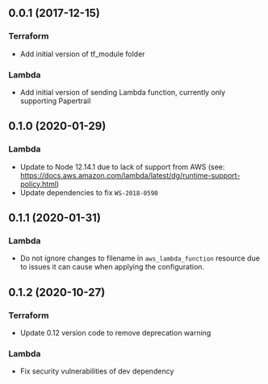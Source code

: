 ## 0.0.1 (2017-12-15)

### Terraform

* Add initial version of tf_module folder

### Lambda

* Add initial version of sending Lambda function, currently only supporting Papertrail

## 0.1.0 (2020-01-29)

### Lambda

* Update to Node 12.14.1 due to lack of support from AWS (see: https://docs.aws.amazon.com/lambda/latest/dg/runtime-support-policy.html)
* Update dependencies to fix `WS-2018-0590`

## 0.1.1 (2020-01-31)

### Lambda

* Do not ignore changes to filename in `aws_lambda_function` resource due to issues it can cause when applying the configuration. 

## 0.1.2 (2020-10-27)

### Terraform

* Update 0.12 version code to remove deprecation warning

### Lambda

*  Fix security vulnerabilities of dev dependency

